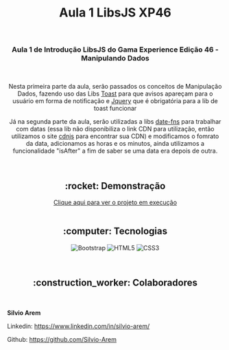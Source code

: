 <h1 align="center">Aula 1 LibsJS XP46</h1>

<br>

<h3 align="center">Aula 1 de Introdução LibsJS do Gama Experience Edição 46 - Manipulando Dados</h3>

<br>

<p align="center">Nesta primeira parte da aula, serão passados os conceitos de Manipulação Dados, fazendo uso das Libs <a href="https://github.com/CodeSeven/toastr">Toast</a> para que avisos apareçam para o usuário em forma de notificação e <a href="https://releases.jquery.com/">Jquery</a> que é obrigatória para a lib de toast funcionar</p>

<p align="center">Já na segunda parte da aula, serão utilizadas a libs <a href="https://date-fns.org/">date-fns</a> para trabalhar com datas (essa lib não disponibiliza o link CDN para utilização, então utilizamos o site <a href="https://cdnjs.com/libraries/date-fns/2.0.0-alpha0">cdnjs</a> para encontrar sua CDN) e modificamos o fomrato da data, adicionamos as horas e os minutos, ainda utilizamos a funcionalidade "isAfter" a fim de saber se uma data era depois de outra. </p>

<br>

<h2 align="center">:rocket: Demonstração</h2>

<div align="center"> 
  <a href="https://silvio-arem.github.io/aula-2-manipulando-dadosl/">Clique aqui para ver o projeto em execução</a>
</div>
<br>

<h2 align="center">:computer: Tecnologias</h2>
<div align="center">

  ![Bootstrap](https://img.shields.io/badge/Bootstrap-563D7C?style=for-the-badge&logo=bootstrap&logoColor=white) 
  ![HTML5](https://img.shields.io/badge/HTML5-E34F26?style=for-the-badge&logo=html5&logoColor=white) 
  ![CSS3](https://img.shields.io/badge/CSS3-1572B6?style=for-the-badge&logo=css3&logoColor=white) 
  
</div>
<br>
<h2 align="center">:construction_worker: Colaboradores</h2>


<br>

**Silvio Arem**

Linkedin: https://www.linkedin.com/in/silvio-arem/

Github: https://github.com/Silvio-Arem